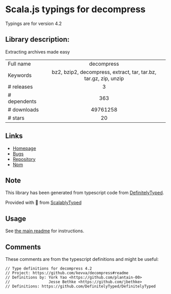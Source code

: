 
# Scala.js typings for decompress

Typings are for version 4.2

## Library description:
Extracting archives made easy

|                    |                 |
| ------------------ | :-------------: |
| Full name          | decompress |
| Keywords           | bz2, bzip2, decompress, extract, tar, tar.bz, tar.gz, zip, unzip |
| # releases         | 3 |
| # dependents       | 363 |
| # downloads        | 49761258 |
| # stars            | 20 |

## Links
- [Homepage](https://github.com/kevva/decompress#readme)
- [Bugs](https://github.com/kevva/decompress/issues)
- [Repository](https://github.com/kevva/decompress)
- [Npm](https://www.npmjs.com/package/decompress)
    


## Note
This library has been generated from typescript code from [DefinitelyTyped](https://definitelytyped.org).

Provided with :purple_heart: from [ScalablyTyped](https://github.com/oyvindberg/ScalablyTyped)

## Usage
See [the main readme](../../readme.md) for instructions.

## Comments

These comments are from the typescript definitions and might be useful:
```
// Type definitions for decompress 4.2
// Project: https://github.com/kevva/decompress#readme
// Definitions by: York Yao <https://github.com/plantain-00>
//                 Jesse Bethke <https://github.com/jbethke>
// Definitions: https://github.com/DefinitelyTyped/DefinitelyTyped

```

